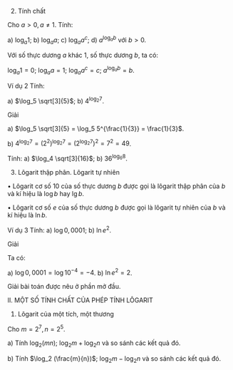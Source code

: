 2. Tính chất

Cho $a > 0, a \neq 1$. Tính:

a) $\log_a 1$;     b) $\log_a a$;     c) $\log_a a^c$;     d) $a^{\log_a b}$ với $b > 0$.

Với số thực dương $a$ khác 1, số thực dương $b$, ta có:

$\log_a 1 = 0$;     $\log_a a = 1$;     $\log_a a^c = c$;     $a^{\log_a b} = b$.

Ví dụ 2 Tính:

a) $\log_5 \sqrt[3]{5}$;     b) $4^{\log_2 7}$.

Giải

a) $\log_5 \sqrt[3]{5} = \log_5 5^{\frac{1}{3}} = \frac{1}{3}$.

b) $4^{\log_2 7} = (2^2)^{\log_2 7} = (2^{\log_2 7})^2 = 7^2 = 49$.

Tính:
a) $\log_4 \sqrt[3]{16}$;     b) $36^{\log_6 8}$.

3. Lôgarit thập phân. Lôgarit tự nhiên

• Lôgarit cơ số 10 của số thực dương $b$ được gọi là lôgarit thập phân của $b$ và kí hiệu là $\log b$ hay $\lg b$.

• Lôgarit cơ số $e$ của số thực dương $b$ được gọi là lôgarit tự nhiên của $b$ và kí hiệu là $\ln b$.

Ví dụ 3 Tính: a) $\log 0,0001$;     b) $\ln e^2$.

Giải

Ta có:

a) $\log 0,0001 = \log 10^{-4} = -4$.     b) $\ln e^2 = 2$.

Giải bài toán được nêu ở phần mở đầu.

II. MỘT SỐ TÍNH CHẤT CỦA PHÉP TÍNH LÔGARIT

1. Lôgarit của một tích, một thương

Cho $m = 2^7, n = 2^5$.

a) Tính $\log_2 (mn)$; $\log_2 m + \log_2 n$ và so sánh các kết quả đó.

b) Tính $\log_2 (\frac{m}{n})$; $\log_2 m - \log_2 n$ và so sánh các kết quả đó.